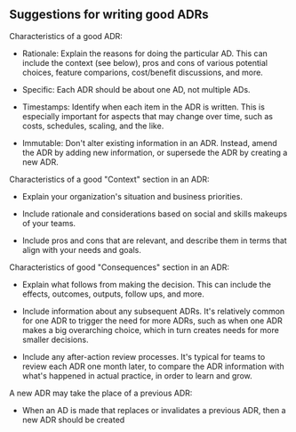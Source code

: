 ## Suggestions for writing good ADRs

Characteristics of a good ADR:

  * Rationale: Explain the reasons for doing the particular AD. This can include the context (see below), pros and cons of various potential choices, feature comparions, cost/benefit discussions, and more.

  * Specific: Each ADR should be about one AD, not multiple ADs.

  * Timestamps: Identify when each item in the ADR is written. This is especially important for aspects that may change over time, such as costs, schedules, scaling, and the like.

  * Immutable: Don't alter existing information in an ADR. Instead, amend the ADR by adding new information, or supersede the ADR by creating a new ADR.

Characteristics of a good "Context" section in an ADR:

  * Explain your organization's situation and business priorities.

  * Include rationale and considerations based on social and skills makeups of your teams.

  * Include pros and cons that are relevant, and describe them in terms that align with your needs and goals.

Characteristics of good "Consequences" section in an ADR:

  * Explain what follows from making the decision. This can include the effects, outcomes, outputs, follow ups, and more.

  * Include information about any subsequent ADRs. It's relatively common for one ADR to trigger the need for more ADRs, such as when one ADR makes a big overarching choice, which in turn creates needs for more smaller decisions.

  * Include any after-action review processes. It's typical for teams to review each ADR one month later, to compare the ADR information with what's happened in actual practice, in order to learn and grow.

A new ADR may take the place of a previous ADR:

  * When an AD is made that replaces or invalidates a previous ADR, then a new ADR should be created

